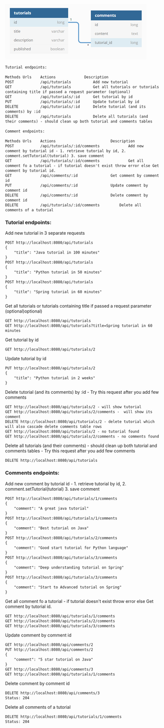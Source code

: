 ![Alt text](many-to-one-uni.png?raw=true "Title")

````
Tutorial endpoints:

Methods	Urls	Actions				Description
POST			/api/tutorials			Add new tutorial
GET				/api/tutorials			Get all tutorials or tutorials containing title if passed a request parameter (optional)
GET				/api/tutorials/:id   	Get tutorial by id
PUT				/api/tutorials/:id 		Update tutorial by id
DELETE			/api/tutorials/:id 		Delete tutorial (and its comments) by :id
DELETE			/api/tutorials			Delete all tutorials (and their comments) - should clean up both tutorial and comments tables

Comment endpoints:

Methods	Urls	Actions							Description
POST			/api/tutorials/:id/comments				Add new comment by tutorial id - 1. retrieve tutorial by id, 2. comment.setTutorial(tutorial) 3. save comment
GET				/api/tutorials/:id/comments				Get all comment fo a tutorial - if tutorial doesn't exist throw error else Get comment by tutorial id.
GET				/api/comments/:id 				Get comment by comment id
PUT				/api/comments/:id 				Update comment by comment id
DELETE			/api/comments/:id 				Delete comment by comment id
DELETE			/api/tutorials/:id/comments			Delete all comments of a tutorial
````

### Tutorial endpoints:
Add new tutorial in 3 separate requests
````
POST http://localhost:8080/api/tutorials
{
    "title": "Java tutorial in 100 minutes"
}
POST http://localhost:8080/api/tutorials
{
    "title": "Python tutorial in 50 minutes"
}
POST http://localhost:8080/api/tutorials
{
    "title": "Spring tutorial in 60 minutes"
}
````
Get all tutorials or tutorials containing title if passed a request parameter (optional)optional)
````
GET http://localhost:8080/api/tutorials
GET http://localhost:8080/api/tutorials?title=Spring tutorial in 60 minutes
````
Get tutorial by id
````
GET http://localhost:8080/api/tutorials/2
````
Update tutorial by id
````
PUT http://localhost:8080/api/tutorials/2
{
    "title": "Python tutorial in 2 weeks"
}
````
Delete tutorial (and its comments) by :id - Try this request after you add few comments
````
GET http://localhost:8080/api/tutorials/2 - will show tutorial
GET http://localhost:8080/api/tutorials/2/comments -  will show its comment
DELETE http://localhost:8080/api/tutorials/2 - delete tutorial which will also cascade delete comments table rows
GET http://localhost:8080/api/tutorials/2 - no tutorial found
GET http://localhost:8080/api/tutorials/2/comments - no comments found
````
Delete all tutorials (and their comments) - should clean up both tutorial and comments tables -  Try this request after you add few comments
````
DELETE http://localhost:8080/api/tutorials
````

### Comments endpoints:
Add new comment by tutorial id - 1. retrieve tutorial by id, 2. comment.setTutorial(tutorial) 3. save comment
````
POST http://localhost:8080/api/tutorials/1/comments
{
    "comment": "A great java tutorial"
}
POST http://localhost:8080/api/tutorials/1/comments
{
    "comment": "Best tutorial on Java"
}
POST http://localhost:8080/api/tutorials/2/comments
{
    "comment": "Good start tutorial for Python language"
}
POST http://localhost:8080/api/tutorials/3/comments
{
    "comment": "Deep understanding tutorial on Spring"
}
POST http://localhost:8080/api/tutorials/3/comments
{
    "comment": "Start to Advanced tutorial on Spring"
}
````
Get all comment fo a tutorial - if tutorial doesn't exist throw error else Get comment by tutorial id.
````
GET http://localhost:8080/api/tutorials/1/comments
GET http://localhost:8080/api/tutorials/2/comments
GET http://localhost:8080/api/tutorials/3/comments
````
Update comment by comment id
````
GET http://localhost:8080/api/comments/2
PUT http://localhost:8080/api/comments/2
{
    "comment": "5 star tutorial on Java"
}
GET http://localhost:8080/api/comments/3
GET http://localhost:8080/api/tutorials/1/comments
````
Delete comment by comment id
````
DELETE http://localhost:8080/api/comments/3
Status: 204
````
Delete all comments of a tutorial
````
DELETE http://localhost:8080/api/tutorials/1/comments
Status: 204
````
